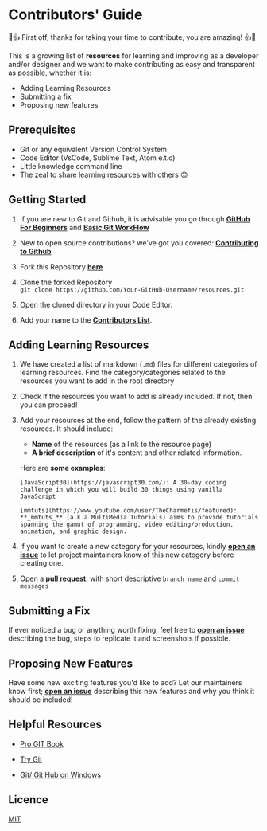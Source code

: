 # Contributors' Guide

💪👍 First off, thanks for taking your time to contribute, you are amazing! 👍💪

This is a growing list of **resources** for learning and improving as a developer and/or designer and we want to make contributing as easy and transparent as possible, whether it is:

- Adding Learning Resources
- Submitting a fix
- Proposing new features

## Prerequisites

- Git or any equivalent Version Control System
- Code Editor (VsCode, Sublime Text, Atom e.t.c)
- Little knowledge command line
- The zeal to share learning resources with others :blush:

## Getting Started

1.  If you are new to Git and Github, it is advisable you go through
    [**GitHub For Beginners**](http://readwrite.com/2013/09/30/understanding-github-a-journey-for-beginners-part-1/) and [**Basic Git WorkFlow**](https://guides.github.com/introduction/flow/index.html)

2.  New to open source contributions? we've got you covered: [**Contributing to Github**](GitandGitHub_Resources/Contributing_to_GitHub.md)
    
3.  Fork this Repository [**here**](https://github.com/zero-to-mastery/resources/fork)

4.  Clone the forked Repository <br>
    `git clone https://github.com/Your-GitHub-Username/resources.git`

5.  Open the cloned directory in your Code Editor.

6. Add your name to the [**Contributors List**](CONTRIBUTORS.md).

## Adding Learning Resources

1.  We have created a list of markdown (`.md`) files for different categories of learning resources. Find the category/categories related to the resources you want to add in the root directory

2.  Check if the resources you want to add is already included. If not, then you can proceed!

3.  Add your resources at the end, follow the pattern of the already existing resources. It should include:
    * **Name** of the resources (as a link to the resource page)
    * **A brief description** of it's content and other related information.

    Here are **some examples**: <br>
    ```
    [JavaScript30](https://javascript30.com/): A 30-day coding challenge in which you will build 30 things using vanilla JavaScript
    ```

    ```
    [mmtuts](https://www.youtube.com/user/TheCharmefis/featured): **_mmtuts_** (a.k.a MultiMedia Tutorials) aims to provide tutorials spanning the gamut of programming, video editing/production, animation, and graphic design.
    ```

4.  If you want to create a new category for your resources, kindly [**open an issue**](https://github.com/zero-to-mastery/resources/issues) to let project maintainers know of this new category before creating one.

5.  Open a [**pull request**](https://yangsu.github.io/pull-request-tutorial/), with short descriptive `branch name` and `commit messages` 


## Submitting a Fix
If ever noticed a bug or anything worth fixing, feel free to [**open an issue**](https://github.com/zero-to-mastery/resources/issues) describing the bug, steps to replicate it and screenshots if possible. 

## Proposing New Features

Have some new exciting features you'd like to add? Let our maintainers know first; [**open an issue**](https://github.com/zero-to-mastery/resources/issues) describing this new features and why you think it should be included!

## Helpful Resources

- [Pro GIT Book](https://git-scm.com/book/en/v2)

- [Try Git](https://try.github.io/)

- [Git/ Git Hub on Windows](https://www.youtube.com/watch?v=J_Clau1bYco)

## Licence
[MIT](https://opensource.org/licenses/MIT)